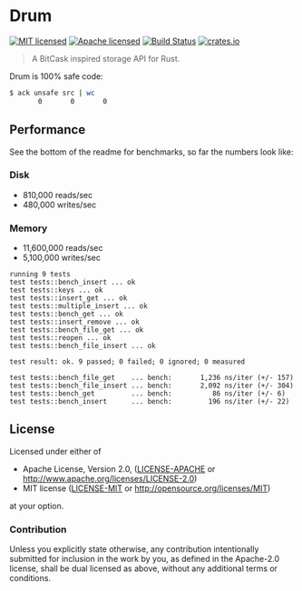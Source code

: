 # Drum

[![MIT licensed](https://img.shields.io/badge/license-MIT-blue.svg?style=flat-square)](./LICENSE-MIT)
[![Apache licensed](http://img.shields.io/:license-Apache-blue.svg?style=flat-square)](./LICENSE-APACHE)
[![Build Status](https://travis-ci.org/jmars/drum.svg?branch=master)](https://travis-ci.org/jmars/drum)
[![crates.io](http://meritbadge.herokuapp.com/drum)](https://crates.io/crates/drum)

> A BitCask inspired storage API for Rust.

Drum is 100% safe code:

```sh
$ ack unsafe src | wc
       0       0       0
```

## Performance

See the bottom of the readme for benchmarks, so far the numbers look like:

### Disk
- 810,000 reads/sec
- 480,000 writes/sec

### Memory
- 11,600,000 reads/sec
- 5,100,000 writes/sec

```
running 9 tests
test tests::bench_insert ... ok
test tests::keys ... ok
test tests::insert_get ... ok
test tests::multiple_insert ... ok
test tests::bench_get ... ok
test tests::insert_remove ... ok
test tests::bench_file_get ... ok
test tests::reopen ... ok
test tests::bench_file_insert ... ok

test result: ok. 9 passed; 0 failed; 0 ignored; 0 measured
```

```
test tests::bench_file_get    ... bench:       1,236 ns/iter (+/- 157)
test tests::bench_file_insert ... bench:       2,092 ns/iter (+/- 304)
test tests::bench_get         ... bench:          86 ns/iter (+/- 6)
test tests::bench_insert      ... bench:         196 ns/iter (+/- 22)
```

## License

Licensed under either of

 * Apache License, Version 2.0, ([LICENSE-APACHE](LICENSE-APACHE) or http://www.apache.org/licenses/LICENSE-2.0)
 * MIT license ([LICENSE-MIT](LICENSE-MIT) or http://opensource.org/licenses/MIT)

at your option.

### Contribution

Unless you explicitly state otherwise, any contribution intentionally submitted
for inclusion in the work by you, as defined in the Apache-2.0 license, shall be dual licensed as above, without any
additional terms or conditions.
